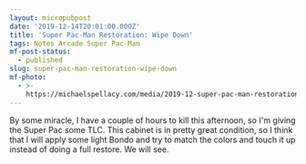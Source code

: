 ```yaml
---
layout: micropubpost
date: '2019-12-14T20:01:00.000Z'
title: 'Super Pac-Man Restoration: Wipe Down'
tags: Notes Arcade Super Pac-Man
mf-post-status:
  - published
slug: super-pac-man-restoration-wipe-down
mf-photo:
  - >-
    https://michaelspellacy.com/media/2019-12-super-pac-man-restoration-wipe-down/1576353716878.jpg
---
```

By some miracle, I have a couple of hours to kill this afternoon, so I&#39;m giving the Super Pac some TLC. This cabinet is in pretty great condition, so I think that I will apply some light Bondo and try to match the colors and touch it up instead of doing a full restore. We will see. 
